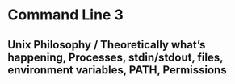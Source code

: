 # Command Line 3

## Unix Philosophy / Theoretically what’s happening, Processes, stdin/stdout, files, environment variables, PATH, Permissions
